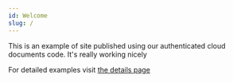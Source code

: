```yaml
---
id: Welcome
slug: /
---
```


This is an example of site published using our authenticated cloud documents code.  It's really working nicely

For detailed examples visit [the details page](./detail)

